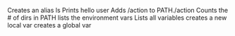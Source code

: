 Creates an alias ls
Prints hello user
Adds /action to PATH./action
Counts the # of dirs in PATH
lists the environment vars
Lists all variables
creates a new local var
creates a global var


